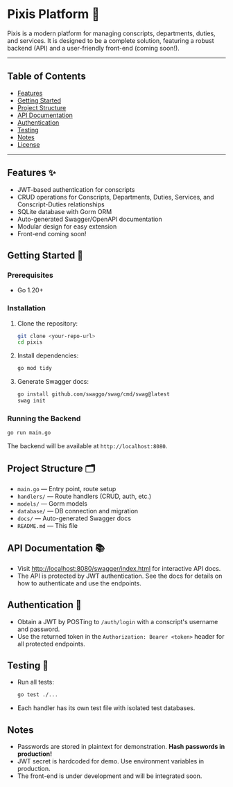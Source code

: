 # Pixis Platform 🚀

Pixis is a modern platform for managing conscripts, departments, duties, and services. It is designed to be a complete solution, featuring a robust backend (API) and a user-friendly front-end (coming soon!).

---

## Table of Contents

- [Features](#features)
- [Getting Started](#getting-started)
- [Project Structure](#project-structure)
- [API Documentation](#api-documentation)
- [Authentication](#authentication)
- [Testing](#testing)
- [Notes](#notes)
- [License](#license)

---

## Features ✨

- JWT-based authentication for conscripts
- CRUD operations for Conscripts, Departments, Duties, Services, and Conscript-Duties relationships
- SQLite database with Gorm ORM
- Auto-generated Swagger/OpenAPI documentation
- Modular design for easy extension
- Front-end coming soon!

## Getting Started 🏁

### Prerequisites

- Go 1.20+

### Installation

1. Clone the repository:
   ```bash
   git clone <your-repo-url>
   cd pixis
   ```
2. Install dependencies:
   ```bash
   go mod tidy
   ```
3. Generate Swagger docs:
   ```bash
   go install github.com/swaggo/swag/cmd/swag@latest
   swag init
   ```

### Running the Backend

```bash
go run main.go
```

The backend will be available at `http://localhost:8080`.

## Project Structure 🗂️

- `main.go` — Entry point, route setup
- `handlers/` — Route handlers (CRUD, auth, etc.)
- `models/` — Gorm models
- `database/` — DB connection and migration
- `docs/` — Auto-generated Swagger docs
- `README.md` — This file

## API Documentation 📚

- Visit [http://localhost:8080/swagger/index.html](http://localhost:8080/swagger/index.html) for interactive API docs.
- The API is protected by JWT authentication. See the docs for details on how to authenticate and use the endpoints.

## Authentication 🔐

- Obtain a JWT by POSTing to `/auth/login` with a conscript's username and password.
- Use the returned token in the `Authorization: Bearer <token>` header for all protected endpoints.

## Testing 🧪

- Run all tests:
  ```bash
  go test ./...
  ```
- Each handler has its own test file with isolated test databases.

## Notes

- Passwords are stored in plaintext for demonstration. **Hash passwords in production!**
- JWT secret is hardcoded for demo. Use environment variables in production.
- The front-end is under development and will be integrated soon.
